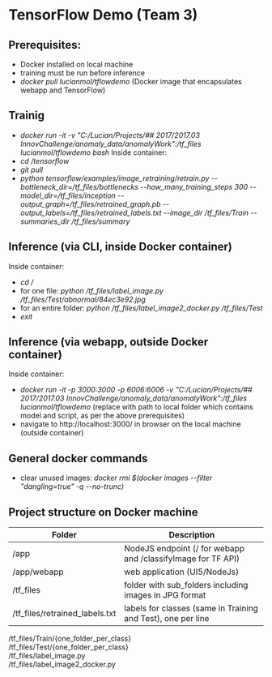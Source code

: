 # TensorFlow Demo (Team 3)

## Prerequisites:
* Docker installed on local machine
* training must be run before inference
* _docker pull lucianmol/tflowdemo_ (Docker image that encapsulates webapp and TensorFlow)

## Trainig
* _docker run -it -v "C:/Lucian/Projects/## 2017/2017.03 InnovChallenge/anomaly_data/anomalyWork":/tf_files lucianmol/tflowdemo bash_
Inside container:
* _cd /tensorflow_
* _git pull_
* _python tensorflow/examples/image_retraining/retrain.py --bottleneck_dir=/tf_files/bottlenecks --how_many_training_steps 300 --model_dir=/tf_files/inception --output_graph=/tf_files/retrained_graph.pb --output_labels=/tf_files/retrained_labels.txt --image_dir /tf_files/Train --summaries_dir /tf_files/summary_

## Inference (via CLI, inside Docker container)
Inside container:
* _cd /_
* for one file: _python /tf_files/label_image.py /tf_files/Test/abnormal/84ec3e92.jpg_
* for an entire folder: _python /tf_files/label_image2_docker.py /tf_files/Test_
* _exit_

## Inference (via webapp, outside Docker container)
Inside container:
* _docker run -it -p 3000:3000 -p 6006:6006 -v "C:/Lucian/Projects/## 2017/2017.03 InnovChallenge/anomaly_data/anomalyWork":/tf_files lucianmol/tflowdemo_ (replace with path to local folder which contains model and script, as per the above prerequisites)
* navigate to http://localhost:3000/ in browser on the local machine (outside container)

## General docker commands
* clear unused images: _docker rmi $(docker images --filter "dangling=true" -q --no-trunc)_

## Project structure on Docker machine
Folder | Description
------- | -------
/app | NodeJS endpoint (/ for webapp and /classifyImage for TF API)<br>
/app/webapp | web application (UI5/NodeJs)<br>
/tf_files | folder with sub_folders including images in JPG format<br>
/tf_files/retrained_labels.txt | labels for classes (same in Training and Test), one per line<br>
/tf_files/Train/{one_folder_per_class}<br>
/tf_files/Test/{one_folder_per_class}<br>
/tf_files/label_image.py<br>
/tf_files/label_image2_docker.py<br>
